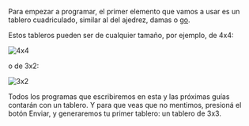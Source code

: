 Para empezar a programar, el primer elemento que vamos a usar es un tablero cuadriculado, similar al del ajedrez, damas o [go](http://es.wikipedia.org/wiki/Go).

Estos tableros pueden ser de cualquier tamaño, por ejemplo, de 4x4:

![4x4](https://raw.githubusercontent.com/mumuki/mumuki-fundamentos-ruby-stones-guia-1-primeros-programas/master/4x4.png)

o de 3x2:

![3x2](https://raw.githubusercontent.com/mumuki/mumuki-fundamentos-ruby-stones-guia-1-primeros-programas/master/3x2.png)

Todos los programas que escribiremos en esta y las próximas guías contarán con un tablero. Y para que veas que no mentimos, presioná el botón Enviar, y generaremos tu primer tablero: un tablero de 3x3.


